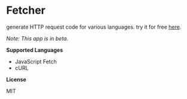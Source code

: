 # Fetcher

generate HTTP request code for various languages. try it for free [here](https://pranayrauthu.github.io/fetcher/).

*Note: This app is in beta.*

**Supported Languages**

- JavaScript Fetch
- cURL

**License**

MIT
